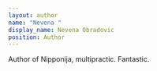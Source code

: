 ```yaml
---
layout: author
name: "Nevena "
display_name: Nevena Obradovic
position: Author
---
```

Author of Nipponija, multipractic. Fantastic.